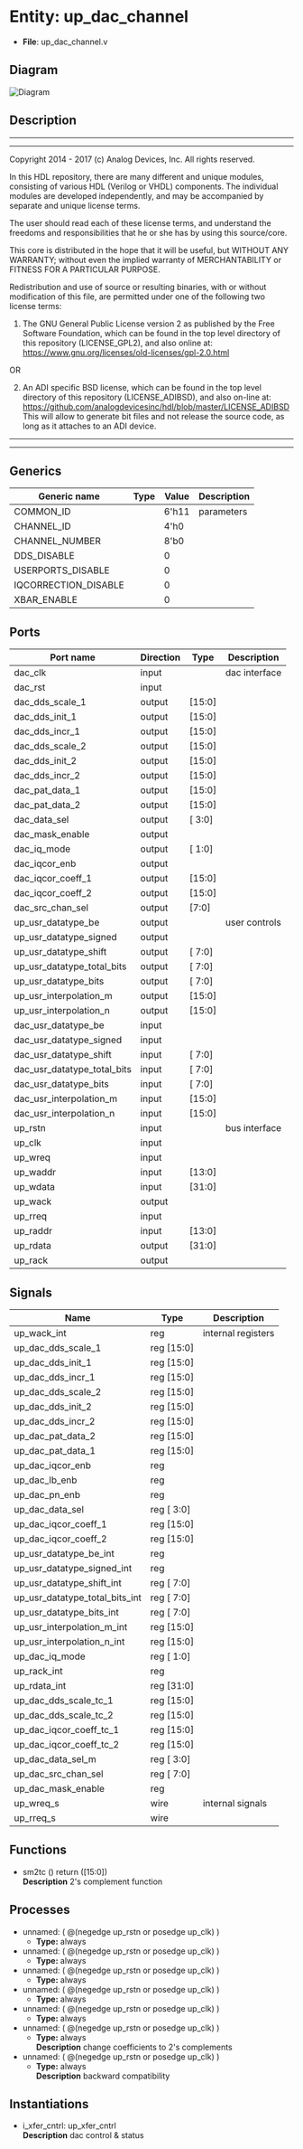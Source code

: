 # Entity: up_dac_channel

- **File**: up_dac_channel.v
## Diagram

![Diagram](up_dac_channel.svg "Diagram")
## Description

 ***************************************************************************
 ***************************************************************************
 Copyright 2014 - 2017 (c) Analog Devices, Inc. All rights reserved.

 In this HDL repository, there are many different and unique modules, consisting
 of various HDL (Verilog or VHDL) components. The individual modules are
 developed independently, and may be accompanied by separate and unique license
 terms.

 The user should read each of these license terms, and understand the
 freedoms and responsibilities that he or she has by using this source/core.

 This core is distributed in the hope that it will be useful, but WITHOUT ANY
 WARRANTY; without even the implied warranty of MERCHANTABILITY or FITNESS FOR
 A PARTICULAR PURPOSE.

 Redistribution and use of source or resulting binaries, with or without modification
 of this file, are permitted under one of the following two license terms:

   1. The GNU General Public License version 2 as published by the
      Free Software Foundation, which can be found in the top level directory
      of this repository (LICENSE_GPL2), and also online at:
      <https://www.gnu.org/licenses/old-licenses/gpl-2.0.html>

 OR

   2. An ADI specific BSD license, which can be found in the top level directory
      of this repository (LICENSE_ADIBSD), and also on-line at:
      https://github.com/analogdevicesinc/hdl/blob/master/LICENSE_ADIBSD
      This will allow to generate bit files and not release the source code,
      as long as it attaches to an ADI device.

 ***************************************************************************
 ***************************************************************************

## Generics

| Generic name         | Type | Value | Description  |
| -------------------- | ---- | ----- | ------------ |
| COMMON_ID            |      | 6'h11 |  parameters  |
| CHANNEL_ID           |      | 4'h0  |              |
| CHANNEL_NUMBER       |      | 8'b0  |              |
| DDS_DISABLE          |      | 0     |              |
| USERPORTS_DISABLE    |      | 0     |              |
| IQCORRECTION_DISABLE |      | 0     |              |
| XBAR_ENABLE          |      | 0     |              |
## Ports

| Port name                   | Direction | Type   | Description    |
| --------------------------- | --------- | ------ | -------------- |
| dac_clk                     | input     |        |  dac interface |
| dac_rst                     | input     |        |                |
| dac_dds_scale_1             | output    | [15:0] |                |
| dac_dds_init_1              | output    | [15:0] |                |
| dac_dds_incr_1              | output    | [15:0] |                |
| dac_dds_scale_2             | output    | [15:0] |                |
| dac_dds_init_2              | output    | [15:0] |                |
| dac_dds_incr_2              | output    | [15:0] |                |
| dac_pat_data_1              | output    | [15:0] |                |
| dac_pat_data_2              | output    | [15:0] |                |
| dac_data_sel                | output    | [ 3:0] |                |
| dac_mask_enable             | output    |        |                |
| dac_iq_mode                 | output    | [ 1:0] |                |
| dac_iqcor_enb               | output    |        |                |
| dac_iqcor_coeff_1           | output    | [15:0] |                |
| dac_iqcor_coeff_2           | output    | [15:0] |                |
| dac_src_chan_sel            | output    | [7:0]  |                |
| up_usr_datatype_be          | output    |        |  user controls |
| up_usr_datatype_signed      | output    |        |                |
| up_usr_datatype_shift       | output    | [ 7:0] |                |
| up_usr_datatype_total_bits  | output    | [ 7:0] |                |
| up_usr_datatype_bits        | output    | [ 7:0] |                |
| up_usr_interpolation_m      | output    | [15:0] |                |
| up_usr_interpolation_n      | output    | [15:0] |                |
| dac_usr_datatype_be         | input     |        |                |
| dac_usr_datatype_signed     | input     |        |                |
| dac_usr_datatype_shift      | input     | [ 7:0] |                |
| dac_usr_datatype_total_bits | input     | [ 7:0] |                |
| dac_usr_datatype_bits       | input     | [ 7:0] |                |
| dac_usr_interpolation_m     | input     | [15:0] |                |
| dac_usr_interpolation_n     | input     | [15:0] |                |
| up_rstn                     | input     |        |  bus interface |
| up_clk                      | input     |        |                |
| up_wreq                     | input     |        |                |
| up_waddr                    | input     | [13:0] |                |
| up_wdata                    | input     | [31:0] |                |
| up_wack                     | output    |        |                |
| up_rreq                     | input     |        |                |
| up_raddr                    | input     | [13:0] |                |
| up_rdata                    | output    | [31:0] |                |
| up_rack                     | output    |        |                |
## Signals

| Name                           | Type           | Description          |
| ------------------------------ | -------------- | -------------------- |
| up_wack_int                    | reg            |  internal registers  |
| up_dac_dds_scale_1             | reg     [15:0] |                      |
| up_dac_dds_init_1              | reg     [15:0] |                      |
| up_dac_dds_incr_1              | reg     [15:0] |                      |
| up_dac_dds_scale_2             | reg     [15:0] |                      |
| up_dac_dds_init_2              | reg     [15:0] |                      |
| up_dac_dds_incr_2              | reg     [15:0] |                      |
| up_dac_pat_data_2              | reg     [15:0] |                      |
| up_dac_pat_data_1              | reg     [15:0] |                      |
| up_dac_iqcor_enb               | reg            |                      |
| up_dac_lb_enb                  | reg            |                      |
| up_dac_pn_enb                  | reg            |                      |
| up_dac_data_sel                | reg     [ 3:0] |                      |
| up_dac_iqcor_coeff_1           | reg     [15:0] |                      |
| up_dac_iqcor_coeff_2           | reg     [15:0] |                      |
| up_usr_datatype_be_int         | reg            |                      |
| up_usr_datatype_signed_int     | reg            |                      |
| up_usr_datatype_shift_int      | reg     [ 7:0] |                      |
| up_usr_datatype_total_bits_int | reg     [ 7:0] |                      |
| up_usr_datatype_bits_int       | reg     [ 7:0] |                      |
| up_usr_interpolation_m_int     | reg     [15:0] |                      |
| up_usr_interpolation_n_int     | reg     [15:0] |                      |
| up_dac_iq_mode                 | reg     [ 1:0] |                      |
| up_rack_int                    | reg            |                      |
| up_rdata_int                   | reg     [31:0] |                      |
| up_dac_dds_scale_tc_1          | reg     [15:0] |                      |
| up_dac_dds_scale_tc_2          | reg     [15:0] |                      |
| up_dac_iqcor_coeff_tc_1        | reg     [15:0] |                      |
| up_dac_iqcor_coeff_tc_2        | reg     [15:0] |                      |
| up_dac_data_sel_m              | reg     [ 3:0] |                      |
| up_dac_src_chan_sel            | reg     [ 7:0] |                      |
| up_dac_mask_enable             | reg            |                      |
| up_wreq_s                      | wire           |  internal signals    |
| up_rreq_s                      | wire           |                      |
## Functions
- sm2tc <font id="function_arguments">()</font> <font id="function_return">return ([15:0])</font>
</br>**Description**
 2's complement function

## Processes
- unnamed: ( @(negedge up_rstn or posedge up_clk) )
  - **Type:** always
- unnamed: ( @(negedge up_rstn or posedge up_clk) )
  - **Type:** always
- unnamed: ( @(negedge up_rstn or posedge up_clk) )
  - **Type:** always
- unnamed: ( @(negedge up_rstn or posedge up_clk) )
  - **Type:** always
- unnamed: ( @(negedge up_rstn or posedge up_clk) )
  - **Type:** always
- unnamed: ( @(negedge up_rstn or posedge up_clk) )
  - **Type:** always
</br>**Description**
 change coefficients to 2's complements 
- unnamed: ( @(negedge up_rstn or posedge up_clk) )
  - **Type:** always
</br>**Description**
 backward compatibility 
## Instantiations

- i_xfer_cntrl: up_xfer_cntrl
</br>**Description**
 dac control & status

